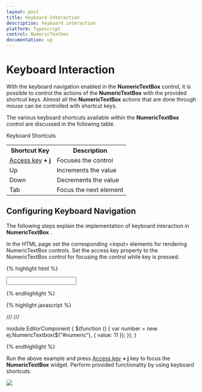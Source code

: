 ```yaml
---
layout: post
title: Keyboard-Interaction
description: keyboard interaction
platform: Typescript
control: NumericTextbox
documentation: ug
---
```


# Keyboard Interaction

With the keyboard navigation enabled in the **NumericTextBox** control, it is possible to control the actions of the **NumericTextBox** with the provided shortcut keys. Almost all the **NumericTextBox** actions that are done through mouse can be controlled with shortcut keys.

The various keyboard shortcuts available within the **NumericTextBox** control are discussed in the following table. 

Keyboard Shortcuts

<table>
<tr>
<th>Shortcut Key</th><th>Description</th></tr>
<tr>
<td>
<a href="http://en.wikipedia.org/wiki/Access_key">Access key</a><b> + j</b></td><td>
Focuses the control</td></tr>
<tr>
<td>
Up</td><td>
Increments the value</td></tr>
<tr>
<td>
Down</td><td>
Decrements the value</td></tr>
<tr>
<td>
Tab</td><td>
Focus the next element</td></tr>
</table>

## Configuring Keyboard Navigation

The following steps explain the implementation of keyboard interaction in **NumericTextBox** .

In the HTML page set the corresponding &lt;input&gt; elements for rendering NumericTextBox controls. Set the access key property to the NumericTextBox control for focusing the control while key is pressed.


{% highlight html %}

<input id="numeric" type="text" accesskey="j"/>
	
{% endhighlight %}

{% highlight javascript %}


/// <reference path="tsfiles/jquery.d.ts" />
/// <reference path="tsfiles/ej.web.all.d.ts" />

module EditorComponent {
    $(function () {
        var number = new ej.NumericTextbox($("#numeric"), {
            value: 11
        });
    });
}


{% endhighlight %}

Run the above example and press [Access key](https://en.wikipedia.org/wiki/Access_key) **+ j** key to focus the **NumericTextBox** widget. Perform provided functionality by using keyboard shortcuts.



![](Keyboard-Interaction_images/Keyboard-Interaction_img1.png) 




